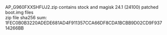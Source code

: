 AP_G960FXXSHFUJ2.zip contains stock and magisk 24.1 (24100) patched boot.img files  
zip file sha256 sum: 1FEC0B0B3220ADEDE681AD4F911357CCA66DF8CDA1BCBB9D02CD9F93714266BB
